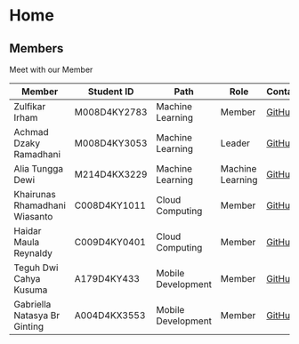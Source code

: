 # Home

## Members
Meet with our Member

| Member       | Student ID | Path         | Role    | Contacts  | Email                |
|--------------|------------|--------------|---------|-----------|----------------------|
| Zulfikar Irham  | M008D4KY2783     | Machine Learning | Member  | [GitHub](https://github.com/zulfikar03) | m008d4ky2783@bangkit.academy     |
| Achmad Dzaky Ramadhani  | M008D4KY3053     | Machine Learning      | Leader  | [GitHub](https://github.com/feverlash) | m008d4ky3053@bangkit.academy       |
| Alia Tungga Dewi   | M214D4KX3229     | Machine Learning    | Machine Learning  | [GitHub](https://github.com/Aliatungga) | m214d4kx3229@bangkit.academy   |
| Khairunas Rhamadhani Wiasanto | C008D4KY1011     | Cloud Computing           | Member  | [GitHub](https://github.com/khairunas001) | c008d4ky1011@bangkit.academy     |
| Haidar Maula Reynaldy   | C009D4KY0401     | Cloud Computing | Member | [GitHub](https://github.com/haidarmaula) | c009d4ky0401@bangkit.academy      |
| Teguh Dwi Cahya Kusuma   | A179D4KY433     | Mobile Development | Member | [GitHub](https://github.com/wicahma) | a179d4ky4335@bangkit.academy      |
| Gabriella Natasya Br Ginting   | A004D4KX3553     | Mobile Development | Member | [GitHub](https://github.com/Gabbynts) | a004d4kx3553@bangkit.academy      |

